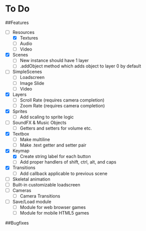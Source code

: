 # To Do

##Features
- [ ] Resources
  - [X] Textures
  - [ ] Audio
  - [ ] Video
- [X] Scenes
  - [ ] New instance should have 1 layer
  - [ ] .addObject method which adds object to layer 0 by default
- [ ] SimpleScenes
  - [ ] Loadscreen
  - [ ] Image Slide
  - [ ] Video
- [X] Layers
  - [ ] Scroll Rate (requires camera completion)
  - [ ] Zoom Rate {requires camera completion)
- [X] Sprites
  - [ ] Add scaling to sprite logic
- [ ] SoundFX & Music Objects
  - [ ] Getters and setters for volume etc.
- [X] Textbox
  - [ ] Make multiline
  - [ ] Make .text getter and setter pair
- [X] Keymap
  - [X] Create string label for each button
  - [ ] Add proper handlers of shift, ctrl, alt, and caps
- [X] Transitions
  - [ ] Add callback applicable to previous scene
- [ ] Skeletal animation
- [ ] Built-in customizable loadscreen
- [ ] Cameras
  - [ ] Camera Transitions
- [ ] Save/Load module
  - [ ] Module for web browser games
  - [ ] Module for mobile HTML5 games

##Bugfixes
